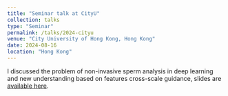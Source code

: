 ```yaml
---
title: "Seminar talk at CityU"
collection: talks
type: "Seminar"
permalink: /talks/2024-cityu
venue: "City University of Hong Kong, Hong Kong"
date: 2024-08-16
location: "Hong Kong"
---
```

I discussed the problem of non-invasive sperm analysis in deep learning and new understanding based on features cross-scale guidance, slides are [available here](/files/ICRA24_1997.pdf).